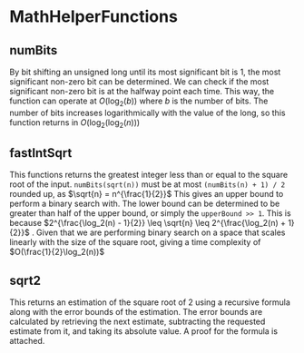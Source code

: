 # MathHelperFunctions

## numBits

By bit shifting an unsigned long until its most significant bit is 1, the most significant non-zero bit can be determined.
We can check if the most significant non-zero bit is at the halfway point each time. This way, the function can operate at $O(\log_2(b))$ where $b$ is the number of bits.
The number of bits increases logarithmically with the value of the long, so this function returns in $O(\log_2(\log_2(n)))$

## fastIntSqrt

This functions returns the greatest integer less than or equal to the square root of the input. `numBits(sqrt(n))` must be at most `(numBits(n) + 1) / 2` rounded up, as $\sqrt{n} = n^{\frac{1}{2}}$ This gives an upper bound to perform a binary search with.
The lower bound can be determined to be greater than half of the upper bound, or simply the `upperBound >> 1`. This is because $2^{\frac{\log_2(n) - 1}{2}} \leq \sqrt{n} \leq 2^{\frac{\log_2(n) + 1}{2}}$
. Given that we are performing binary search on a space that scales linearly with the size of the square root, giving a time complexity of $O(\frac{1}{2}\log_2(n))$

## sqrt2

This returns an estimation of the square root of 2 using a recursive formula along with the error bounds of the estimation.
The error bounds are calculated by retrieving the next estimate, subtracting the requested estimate from it, and taking its absolute value.
A proof for the formula is attached.
